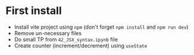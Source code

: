 # First install

- Install vite project using `npm` (don't forget `npm install` and `npm run dev`)
- Remove un-necessary files
- Do small TP from `42_JSX_syntax.ipynb` file
- Create counter (increment/decrement) using `useState`